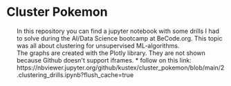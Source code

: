 # Cluster Pokemon

<ol>
In this repository you can find a jupyter notebook with some drills I had to solve during the AI/Data Science bootcamp at BeCode.org.  
This topic was all about clustering for unsupervised ML-algorithms. 
<br>
The graphs are created with the Plotly library. They are not shown because Github doesn't support iframes. 
* follow on this link: https://nbviewer.jupyter.org/github/kustex/cluster_pokemon/blob/main/2.clustering_drills.ipynb?flush_cache=true 
</ol>
